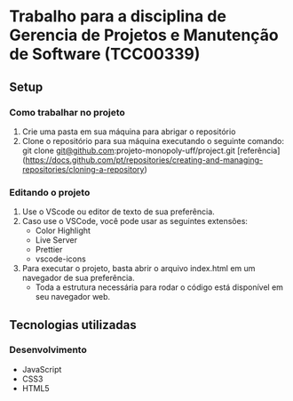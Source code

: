 # Trabalho para a disciplina de Gerencia de Projetos e Manutenção de Software (TCC00339)

## Setup

### Como trabalhar no projeto
1. Crie uma pasta em sua máquina para abrigar o repositório
2. Clone o repositório para sua máquina executando o seguinte comando: 
git clone git@github.com:projeto-monopoly-uff/project.git
[referência] (https://docs.github.com/pt/repositories/creating-and-managing-repositories/cloning-a-repository)

### Editando o projeto
1. Use o VScode ou editor de texto de sua preferência.
2. Caso use o VSCode, você pode usar as seguintes extensões:
    - Color Highlight
    - Live Server
    - Prettier
    - vscode-icons
3. Para executar o projeto, basta abrir o arquivo index.html em um navegador de sua preferência.
    - Toda a estrutura necessária para rodar o código está disponível em seu navegador web.

## Tecnologias utilizadas

### Desenvolvimento
- JavaScript
- CSS3
- HTML5
 

